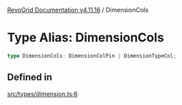 [RevoGrid Documentation v4.11.16](README.md) / DimensionCols

# Type Alias: DimensionCols

```ts
type DimensionCols: DimensionColPin | DimensionTypeCol;
```

## Defined in

[src/types/dimension.ts:6](https://github.com/revolist/revogrid/blob/4a2e1c34e7e1a3d80ec42c0347cc2f82d785aa84/src/types/dimension.ts#L6)
